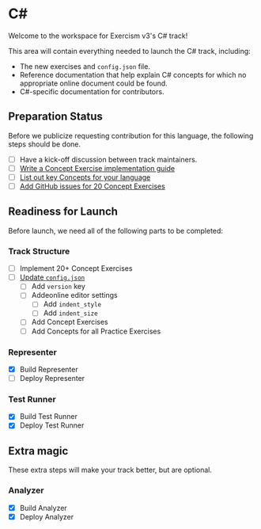 # C&#35;

Welcome to the workspace for Exercism v3's C# track!

This area will contain everything needed to launch the C# track, including:

- The new exercises and `config.json` file.
- Reference documentation that help explain C# concepts for which no appropriate online document could be found.
- C#-specific documentation for contributors.

## Preparation Status

Before we publicize requesting contribution for this language, the following steps should be done.

- [ ] Have a kick-off discussion between track maintainers.
- [ ] [Write a Concept Exercise implementation guide](../../docs/maintainers/writing-a-concept-exercise-github-issue.md)
- [ ] [List out key Concepts for your language](../../docs/maintainers/determining-concepts.md)
- [ ] [Add GitHub issues for 20 Concept Exercises](../../docs/maintainers/writing-a-concept-exercise-github-issue.md)

## Readiness for Launch

Before launch, we need all of the following parts to be completed:

### Track Structure

- [ ] Implement 20+ Concept Exercises
- [ ] [Update `config.json`](../docs/maintainers/migrating-your-config-json-files)
  - [ ] Add `version` key
  - [ ] Addeonline editor settings
    - [ ] Add `indent_style`
    - [ ] Add `indent_size`
  - [ ] Add Concept Exercises
  - [ ] Add Concepts for all Practice Exercises

### Representer

- [x] Build Representer
- [ ] Deploy Representer

### Test Runner

- [x] Build Test Runner
- [x] Deploy Test Runner

## Extra magic

These extra steps will make your track better, but are optional.

### Analyzer

- [x] Build Analyzer
- [x] Deploy Analyzer
